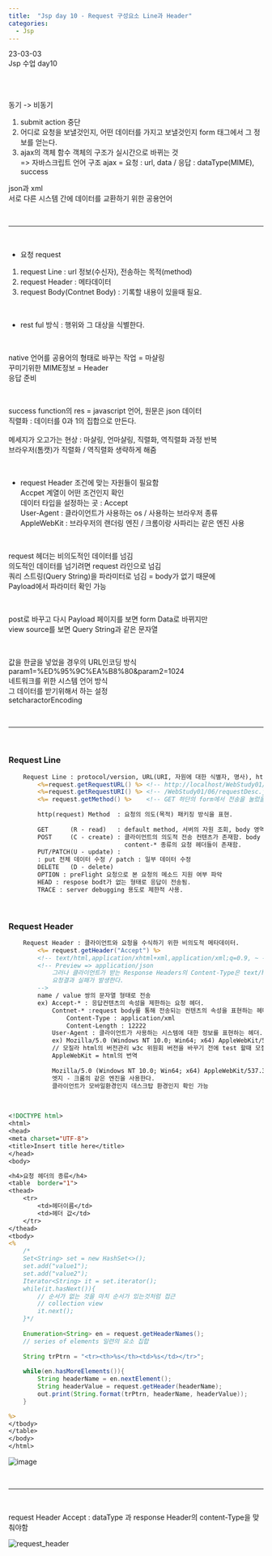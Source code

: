 ```yaml
---
title:  "Jsp day 10 - Request 구성요소 Line과 Header"
categories:
  - Jsp
---
```


23-03-03<br>
Jsp 수업 day10

<br><br>

동기 -> 비동기
1. submit action 중단
2. 어디로 요청을 보낼것인지, 어떤 데이터를 가지고 보낼것인지 form 태그에서 그 정보를 얻는다.
3. ajax의 객체 함수
객체의 구조가 실시간으로 바뀌는 것<br>
 => 자바스크립트 언어 구조
ajax = 요청 : url, data / 응답 : dataType(MIME), success

json과 xml<br>
서로 다른 시스템 간에 데이터를 교환하기 위한 공용언어

<br>
<hr>
<br>

- 요청 request
1. request Line : url 정보(수신자), 전송하는 목적(method)
2. request Header :  메타데이터
3. request Body(Contnet Body) : 기록할 내용이 있을때 필요.

<br>

- rest ful 방식 : 행위와 그 대상을 식별한다.

<br>

native 언어를 공용어의 형태로 바꾸는 작업 = 마샬링<br>
꾸미기위한 MIME정보 = Header<br>
응답 준비<br>

<br>

success function의 res = javascript 언어, 원문은 json 데이터<br>
직렬화 : 데이터를 0과 1의 집합으로 만든다.<br>
<br>
메세지가 오고가는 현상 : 마샬링, 언마샬링, 직렬화, 역직렬화 과정 반복<br>
브라우저(톰캣)가 직렬화 / 역직렬화 생략하게 해줌<br>

<br>

- request Header
조건에 맞는 자원들이 필요함<br>
Accpet 계열이 어떤 조건인지 확인<br>
데이터 타입을 설정하는 곳 : Accept<br>
User-Agent : 클라이언트가 사용하는 os / 사용하는 브라우저 종류<br>
AppleWebKit : 브라우저의 랜더링 엔진 / 크롬이랑 사파리는 같은 엔진 사용 <br>

<br>

request 헤더는 비의도적인 데이터를 넘김<br>
의도적인 데이터를 넘기려면 request 라인으로 넘김<br>
쿼리 스트링(Query String)을 파라미터로 넘김 = body가 없기 때문에<br>
Payload에서 파라미터 확인 가능<br>

<br>

post로 바꾸고 다시 Payload 페이지를 보면 form Data로 바뀌지만<br>
view source를 보면 Query String과 같은 문자열<br>

<br>

값을 한글을 넣었을 경우의 URL인코딩 방식<br>
param1=%ED%95%9C%EA%B8%80&param2=1024<br>
네트워크를 위한 시스템 언어 방식<br>
그 데이터를 받기위해서 하는 설정 <br>setcharactorEncoding

<br>
<hr>
<br>


### Request Line

```jsp
	Request Line : protocol/version, URL(URI, 자원에 대한 식별자, 명사), http Method(자원에 대한 행위, 동사)
		<%=request.getRequestURL() %> <!-- http://localhost/WebStudy01/06/requestDesc.jsp -->
		<%=request.getRequestURI() %> <!-- /WebStudy01/06/requestDesc.jsp -->
		<%= request.getMethod() %>	  <!-- GET 하단의 form에서 전송을 눌렀을때는 POST로 변경됨 -->
		
		http(request) Method  : 요청의 의도(목적) 패키징 방식을 표현.
		
		GET      (R - read)   : default method, 서버의 자원 조회, body 영역이 형성되지 않음.
		POST     (C - create) : 클라이언트의 의도적 전송 컨텐츠가 존재함. body 영역이 형성됨. 
		                        content-* 종류의 요청 헤더들이 존재함.
		PUT/PATCH(U - update) : 
		: put 전체 데이터 수정 / patch : 일부 데이터 수정
		DELETE   (D - delete)
		OPTION : preFlight 요청으로 본 요청의 메소드 지원 여부 파악
		HEAD : respose bodt가 없는 형태로 응답이 전송됨.
		TRACE : server debugging 용도로 제한적 사용.

```

<br>

### Request Header

```jsp
	Request Header : 클라이언트와 요청을 수식하기 위한 비의도적 메타데이터.
		<%= request.getHeader("Accept") %>
		<!-- text/html,application/xhtml+xml,application/xml;q=0.9, ~ -->
		<!-- Preview => application/json 
			그러나 클라이언트가 받는 Response Headers의 Content-Type은 text/html;charset=UTF-8으로 
			요청결과 실패가 발생한다. 
		-->
		name / value 쌍의 문자열 형태로 전송
		ex) Accept-* : 응답컨텐츠의 속성을 제한하는 요청 헤더.
			Contnet-* :request body를 통해 전송되는 컨텐츠의 속성을 표현하는 헤더
				Content-Type : application/xml
				Content-Length : 12222
			User-Agent : 클라이언트가 사용하는 시스템에 대한 정보를 표현하는 헤더.
			ex) Mozilla/5.0 (Windows NT 10.0; Win64; x64) AppleWebKit/537.36 (KHTML, like Gecko) Chrome/110.0.0.0 Safari/537.36
			// 모질라 html의 버전관리 w3c 위원회 버전을 바꾸기 전에 test 할때 모질라 엔진을 이용함
			AppleWebKit = html의 번역
			
			Mozilla/5.0 (Windows NT 10.0; Win64; x64) AppleWebKit/537.36 (KHTML, like Gecko) Chrome/110.0.0.0 Safari/537.36 Edg/110.0.1587.57
			엣지 - 크롬의 같은 엔진을 사용한다.
			클라이언트가 모바일환경인지 데스크탑 환경인지 확인 가능
```

<br>

```jsp
<!DOCTYPE html>
<html>
<head>
<meta charset="UTF-8">
<title>Insert title here</title>
</head>
<body>

<h4>요청 헤더의 종류</h4>
<table  border="1">
<thead>
	<tr>
		<td>헤더이름</td>
		<td>헤더 값</td>
	</tr>
</thead>
<tbody>
<%
	/*
	Set<String> set = new HashSet<>();
	set.add("value1");
	set.add("value2");
	Iterator<String> it = set.iterator();
	while(it.hasNext()){
		// 순서가 없는 것을 마치 순서가 있는것처럼 접근
		// collection view
		it.next();
	}*/
	
	Enumeration<String> en = request.getHeaderNames();
	// series of elements 일련의 요소 집합
	
	String trPtrn = "<tr><th>%s</th><td>%s</td></tr>";
	
	while(en.hasMoreElements()){
		String headerName = en.nextElement();
		String headerValue = request.getHeader(headerName);
		out.print(String.format(trPtrn, headerName, headerValue));
	}

%>
</tbody>
</table>
</body>
</html>
```

![image](https://user-images.githubusercontent.com/108390474/222672740-23c4dfc2-5fe6-47e7-8c83-3ae13bc91603.png)

<br>
<hr>
<br>

request Header Accept : dataType 과 response Header의 content-Type을 맞춰야함

![request_header](https://user-images.githubusercontent.com/108390474/222636312-b6e96b59-06a4-406e-94ef-757f60d12307.JPG)
